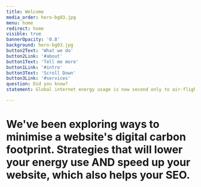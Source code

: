 ```yaml
---
title: Welcome
media_order: hero-bg03.jpg
menu: home
redirect: home
visible: true
bannerOpacity: '0.8'
background: hero-bg03.jpg
button2Text: 'What we do'
button2Link: '#about'
button1Text: 'Tell me more'
button1Link: '#intro'
button3Text: 'Scroll Down'
button3Link: '#services'
question: Did you know?
statement: Global internet energy usage is now second only to air-flight

---
```


# We've been exploring ways to minimise a website's digital carbon footprint. Strategies that will lower your energy use AND speed up your website, which also helps your SEO.